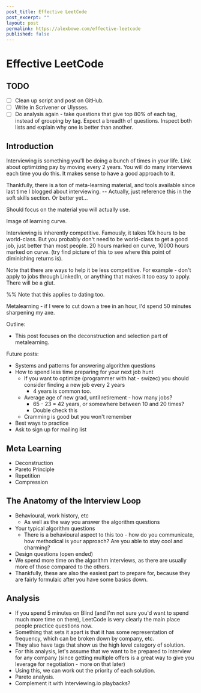 ```yaml
---
post_title: Effective LeetCode
post_excerpt: ""
layout: post
permalink: https://alexbowe.com/effective-leetcode
published: false
---
```


# Effective LeetCode

## TODO

- [ ] Clean up script and post on GitHub.
- [ ] Write in Scrivener or Ulysses.
- [ ] Do analysis again - take questions that give top 80% of each tag, instead of grouping by tag. Expect a breadth of questions. Inspect both lists and explain why one is better than another.

## Introduction

Interviewing is something you'll be doing a bunch of times in your life.
Link about optimizing pay by moving every 2 years. You will do many interviews each time you do this. It makes sense to have a good approach to it.

Thankfully, there is a ton of meta-learning material, and tools available since last time I blogged about interviewing. -- Actually, just reference this in the soft skills section. Or better yet...

Should focus on the material you will actually use.

Image of learning curve.

Interviewing is inherently competitive. Famously, it takes 10k hours to be world-class. But you probably don't need to be world-class to get a good job, just better than most people. 20 hours marked on curve, 10000 hours marked on curve.
(try find picture of this to see where this point of diminishing returns is).

Note that there are ways to help it be less competitive. For example - don't apply to jobs through LinkedIn, or anything that makes it too easy to apply. There will be a glut.

%% Note that this applies to dating too.

Metalearning - if I were to cut down a tree in an hour, I'd spend 50 minutes sharpening my axe.

Outline:
- This post focuses on the deconstruction and selection part of metalearning.

Future posts:
- Systems and patterns for answering algorithm questions
- How to spend less time preparing for your next job hunt
    - If you want to optimize (programmer with hat - swizec) you should consider finding a new job every 2 years
        - 4 years is common too.
    - Average age of new grad, until retirement - how many jobs?
        - 65 - 23 = 42 years, or somewhere between 10 and 20 times?
        - Double check this
    - Cramming is good but you won't remember
- Best ways to practice
- Ask to sign up for mailing list

## Meta Learning

* Deconstruction
* Pareto Principle
* Repetition
* Compression

## The Anatomy of the Interview Loop

- Behavioural, work history, etc
    - As well as the way you answer the algorithm questions
- Your typical algorithm questions
    - There is a behavioural aspect to this too - how do you communicate, how methodical is your approach? Are you able to stay cool and charming?
- Design questions (open ended)
- We spend more time on the algorithm interviews, as there are usually more of those compared to the others.
- Thankfully, these are also the easiest part to prepare for, because they are fairly formulaic after you have some basics down.

## Analysis

- If you spend 5 minutes on Blind (and I'm not sure you'd want to spend much more time on there), LeetCode is very clearly the main place people practice questions now.
- Something that sets it apart is that it has some representation of frequency, which can be broken down by company, etc.
- They also have tags that show us the high level category of solution.
- For this analysis, let's assume that we want to be prepared to interview for any company (since getting multiple offers is a great way to give you leverage for negotiation - more on that later)
- Using this, we can work out the priority of each solution.
- Pareto analysis.
- Complement it with Interviewing.io playbacks?

[4hc-summary]: https://www.nateliason.com/notes/4-hour-chef-tim-ferriss
[f20h-summary]: https://www.nateliason.com/notes/first-20-hours-josh-kaufman 
